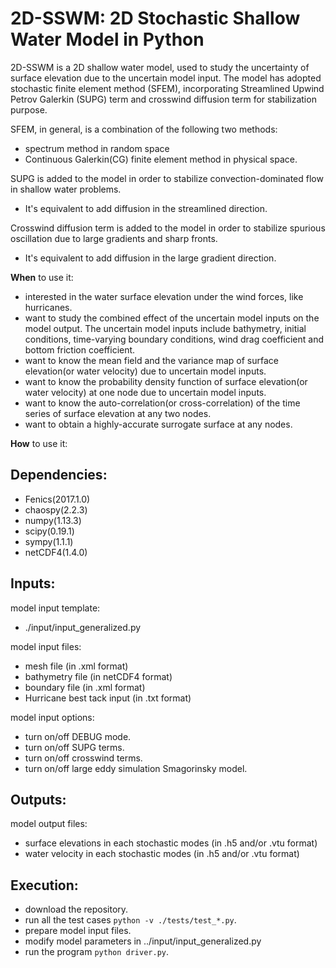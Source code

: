 2D-SSWM: 2D Stochastic Shallow Water Model in Python
================================================================

2D-SSWM is a 2D shallow water model, used to study the uncertainty of surface elevation due to the uncertain model input.
The model has adopted stochastic finite element method (SFEM), incorporating Streamlined Upwind Petrov Galerkin (SUPG) term
and crosswind diffusion term for stabilization purpose.

SFEM, in general, is a combination of the following two methods:
-   spectrum method in random space
-   Continuous Galerkin(CG) finite element method in physical space.

SUPG is added to the model in order to stabilize convection-dominated flow in shallow water problems.
-   It's equivalent to add diffusion in the streamlined direction.

Crosswind diffusion term is added to the model in order to stabilize spurious oscillation due to large gradients and sharp fronts.
-   It's equivalent to add diffusion in the large gradient direction.

**When** to use it:
-   interested in the water surface elevation under the wind forces, like hurricanes.
-   want to study the combined effect of the uncertain model inputs on the model output. The uncertain model inputs include bathymetry, initial conditions,
time-varying boundary conditions, wind drag coefficient and bottom friction coefficient.
-   want to know the mean field and the variance map of surface elevation(or water velocity) due to uncertain model inputs.
-   want to know the probability density function of surface elevation(or water velocity) at one node due to uncertain model inputs.
-   want to know the auto-correlation(or cross-correlation) of the time series of surface elevation at any two nodes.
-   want to obtain a highly-accurate surrogate surface at any nodes.

**How** to use it:

Dependencies:
-------------

-   Fenics(2017.1.0)
-   chaospy(2.2.3)
-   numpy(1.13.3)
-   scipy(0.19.1)
-   sympy(1.1.1)
-   netCDF4(1.4.0)

Inputs:
------------

model input template:
-   ./input/input_generalized.py

model input files:
-   mesh file (in .xml format)
-   bathymetry file (in netCDF4 format)
-   boundary file (in .xml format)
-   Hurricane best tack input (in .txt format)

model input options:
-   turn on/off DEBUG mode.
-   turn on/off SUPG terms.
-   turn on/off crosswind terms.
-   turn on/off large eddy simulation Smagorinsky model.

Outputs:
--------

model output files:
-   surface elevations in each stochastic modes (in .h5 and/or .vtu format)
-   water velocity in each stochastic modes (in .h5 and/or .vtu format)


Execution:
----------

-   download the repository.
-   run all the test cases `python -v ./tests/test_*.py`.
-   prepare model input files.
-   modify model parameters in ../input/input_generalized.py
-   run the program `python driver.py`.
